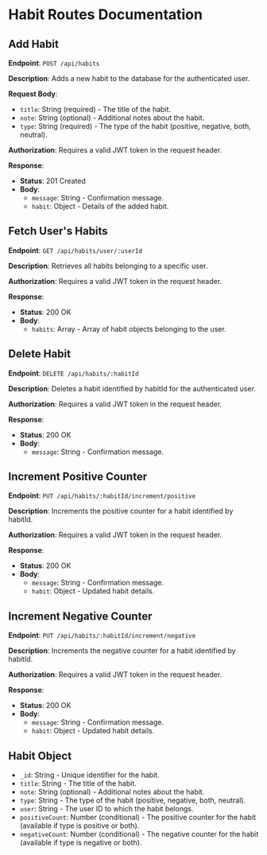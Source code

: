 # Habit Routes Documentation

## Add Habit

**Endpoint**: `POST /api/habits`

**Description**: Adds a new habit to the database for the authenticated user.

**Request Body**:
- `title`: String (required) - The title of the habit.
- `note`: String (optional) - Additional notes about the habit.
- `type`: String (required) - The type of the habit (positive, negative, both, neutral).

**Authorization**: Requires a valid JWT token in the request header.

**Response**:
- **Status**: 201 Created
- **Body**:
  - `message`: String - Confirmation message.
  - `habit`: Object - Details of the added habit.

## Fetch User's Habits

**Endpoint**: `GET /api/habits/user/:userId`

**Description**: Retrieves all habits belonging to a specific user.

**Authorization**: Requires a valid JWT token in the request header.

**Response**:
- **Status**: 200 OK
- **Body**:
  - `habits`: Array - Array of habit objects belonging to the user.
  
## Delete Habit

**Endpoint**: `DELETE /api/habits/:habitId`

**Description**: Deletes a habit identified by habitId for the authenticated user.

**Authorization**: Requires a valid JWT token in the request header.

**Response**:
- **Status**: 200 OK
- **Body**:
  - `message`: String - Confirmation message.

## Increment Positive Counter

**Endpoint**: `PUT /api/habits/:habitId/increment/positive`

**Description**: Increments the positive counter for a habit identified by habitId.

**Authorization**: Requires a valid JWT token in the request header.

**Response**:
- **Status**: 200 OK
- **Body**:
  - `message`: String - Confirmation message.
  - `habit`: Object - Updated habit details.

## Increment Negative Counter

**Endpoint**: `PUT /api/habits/:habitId/increment/negative`

**Description**: Increments the negative counter for a habit identified by habitId.

**Authorization**: Requires a valid JWT token in the request header.

**Response**:
- **Status**: 200 OK
- **Body**:
  - `message`: String - Confirmation message.
  - `habit`: Object - Updated habit details.

## Habit Object

- `_id`: String - Unique identifier for the habit.
- `title`: String - The title of the habit.
- `note`: String (optional) - Additional notes about the habit.
- `type`: String - The type of the habit (positive, negative, both, neutral).
- `user`: String - The user ID to which the habit belongs.
- `positiveCount`: Number (conditional) - The positive counter for the habit (available if type is positive or both).
- `negativeCount`: Number (conditional) - The negative counter for the habit (available if type is negative or both).